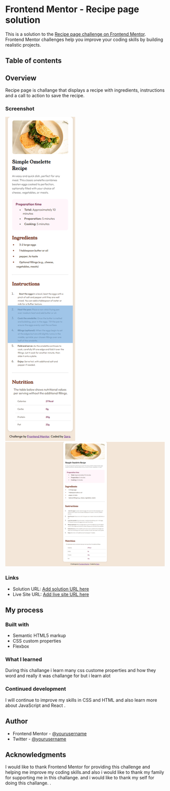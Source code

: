 # Frontend Mentor - Recipe page solution

This is a solution to the [Recipe page challenge on Frontend Mentor](https://www.frontendmentor.io/challenges/recipe-page-KiTsR8QQKm). Frontend Mentor challenges help you improve your coding skills by building realistic projects. 

## Table of contents
## Overview
Recipe page  is challange  that displays a recipe with ingredients, instructions and a call to action to save the recipe.

### Screenshot

![](/scr/mobile.png)
![](/scr/Desktop.png)


### Links

- Solution URL: [Add solution URL here](https://your-solution-url.com)
- Live Site URL: [Add live site URL here](https://your-live-site-url.com)

## My process
### Built with

- Semantic HTML5 markup
- CSS custom properties
- Flexbox

### What I learned
During this challange i learn many css custome properties and how they word and really it was challange for  but i learn alot 

### Continued development
I will continue to improve my skills in CSS and HTML and also learn more about JavaScript and React .


## Author
- Frontend Mentor - [@yourusername](https://www.frontendmentor.io/profile/yourusername)
- Twitter - [@yourusername](https://www.twitter.com/yourusername)

## Acknowledgments
I would like to thank Frontend Mentor for providing this challenge and helping me improve my coding skills.and also i would like to thank my family for supporting me in this challange. and i would like to thank my self for doing this challange. .

